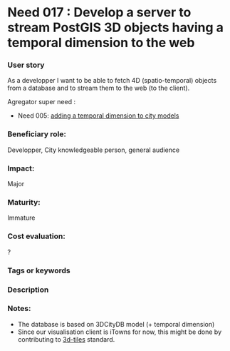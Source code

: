# Need 017 : Develop a server to stream PostGIS 3D objects having a temporal dimension to the web

### User story

As a developper I want to be able to fetch 4D (spatio-temporal) objects from a database and to stream them to the web (to the client).

Agregator super need :
* Need 005: [adding a temporal dimension to city models](Need005.md)

### Beneficiary role: 
Developper, City knowledgeable person, general audience

### Impact: 
Major

### Maturity:
Immature

### Cost evaluation:
?

### Tags or keywords


### Description


### Notes:

  * The database is based on 3DCityDB model (+ temporal dimension)
  * Since our visualisation client is iTowns for now, this might be done by contributing to [3d-tiles](http://cesiumjs.org/2015/08/10/Introducing-3D-Tiles/) standard.
